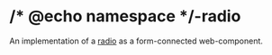 # /* @echo namespace */-radio
An implementation of a [radio](https://developer.mozilla.org/en-US/docs/Web/HTML/Element/input/radio) as a form-connected web-component.